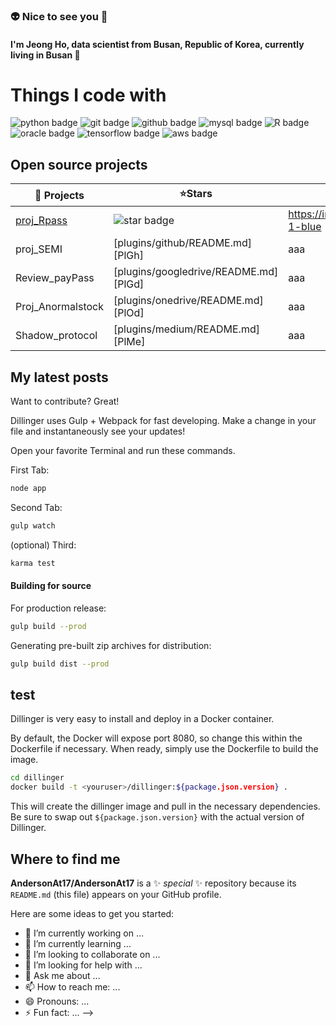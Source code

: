 ### :alien: Nice to see you 👋
####  I'm Jeong Ho, data scientist from Busan, Republic of Korea, currently living in Busan 🌊


# Things I code with  
![python badge](https://img.shields.io/badge/python-3776AB?style=flat&logo=python&logoColor=yellow) ![git badge](https://img.shields.io/badge/git-F05032?style=flat&logo=git&logoColor=black) ![github badge](https://img.shields.io/badge/github-181717?style=flat&logo=github&logoColor=white) ![mysql badge](https://img.shields.io/badge/mysql-4479A1?style=flat&logo=mysql&logoColor=white) ![R badge](https://img.shields.io/badge/R-276DC3?style=flat&logo=R&logoColor=white) ![oracle badge](https://img.shields.io/badge/oracle-F80000?style=flat&logo=oracle&logoColor=white) ![tensorflow badge](https://img.shields.io/badge/tensorflow-FF6F00?style=flat&logo=tensorflow&logoColor=black) ![aws badge](https://img.shields.io/badge/aws-232F3E?style=flat&logo=aws&logoColor=white)     

## Open source projects

| 🎁 Projects | ⭐Stars | 📚Forks | 👥Issues | 📬Pull requests
| ------ | ------ | ------ | ------ | ------ |
| [proj_Rpass](https://github.com/AndersonAt17/R_data_science) | ![star badge](https://img.shields.io/badge/stars-1-blue) | https://img.shields.io/badge/forks-1-blue | https://img.shields.io/badge/issues-1 open-yellow | https://img.shields.io/badge/pull requests-1 open- yellow |
| proj_SEMI | [plugins/github/README.md][PlGh] | aaa | bbb | ccc |
| Review_payPass | [plugins/googledrive/README.md][PlGd] | aaa | bbb | ccc |
| Proj_Anormalstock | [plugins/onedrive/README.md][PlOd] | aaa | bbb | ccc |
| Shadow_protocol | [plugins/medium/README.md][PlMe] | aaa | bbb | ccc |

## My latest posts

Want to contribute? Great!

Dillinger uses Gulp + Webpack for fast developing.
Make a change in your file and instantaneously see your updates!

Open your favorite Terminal and run these commands.

First Tab:

```sh
node app
```

Second Tab:

```sh
gulp watch
```

(optional) Third:

```sh
karma test
```

#### Building for source

For production release:

```sh
gulp build --prod
```

Generating pre-built zip archives for distribution:

```sh
gulp build dist --prod
```

## test

Dillinger is very easy to install and deploy in a Docker container.

By default, the Docker will expose port 8080, so change this within the
Dockerfile if necessary. When ready, simply use the Dockerfile to
build the image.

```sh
cd dillinger
docker build -t <youruser>/dillinger:${package.json.version} .
```

This will create the dillinger image and pull in the necessary dependencies.
Be sure to swap out `${package.json.version}` with the actual
version of Dillinger.

## Where to find me


**AndersonAt17/AndersonAt17** is a ✨ _special_ ✨ repository because its `README.md` (this file) appears on your GitHub profile.

Here are some ideas to get you started:

- 🔭 I’m currently working on ...
- 🌱 I’m currently learning ...
- 👯 I’m looking to collaborate on ...
- 🤔 I’m looking for help with ...
- 💬 Ask me about ...
- 📫 How to reach me: ...
- 😄 Pronouns: ...
- ⚡ Fun fact: ...
-->
